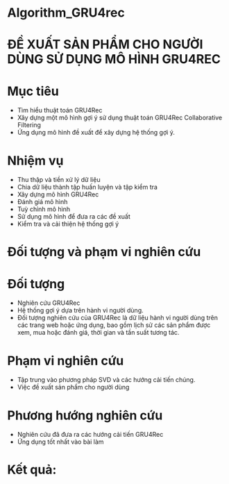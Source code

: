 # Algorithm_GRU4rec
# ĐỀ XUẤT SẢN PHẨM CHO NGƯỜI DÙNG SỬ DỤNG MÔ HÌNH GRU4REC
# Mục tiêu
- Tìm hiểu thuật toán GRU4Rec
- Xây dựng một mô hình gợi ý sử dụng thuật toán GRU4Rec Collaborative Filtering
- Ứng dụng mô hình đề xuất để xây dựng hệ thống gợi ý.
# Nhiệm vụ
- Thu thập và tiền xử lý dữ liệu
- Chia dữ liệu thành tập huấn luyện và tập kiểm tra
- Xây dựng mô hình GRU4Rec 
- Đánh giá mô hình
- Tuỳ chỉnh mô hình
- Sử dụng mô hình để đưa ra các đề xuất
- Kiểm tra và cải thiện hệ thống gợi ý
# Đối tượng và phạm vi nghiên cứu
# Đối tượng
- Nghiên cứu GRU4Rec
- Hệ thống gợi ý dựa trên hành vi người dùng.
- Đối tượng nghiên cứu của GRU4Rec là dữ liệu hành vi người dùng trên các trang web hoặc ứng dụng, bao gồm lịch sử các sản phẩm được xem, mua hoặc đánh giá, thời gian và tần suất tương tác.
# Phạm vi nghiên cứu
- Tập trung vào phương pháp SVD và các hướng cải tiến chúng.
- Việc đề xuất sản phẩm cho người dùng
# Phương hướng nghiên cứu
- Nghiên cứu đã đưa ra các hướng cải tiến GRU4Rec
- Ứng dụng tốt nhất vào bài làm
# Kết quả: 
